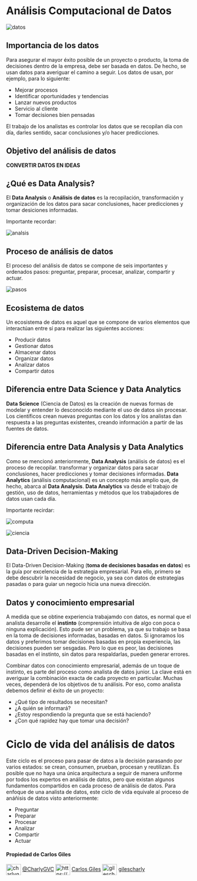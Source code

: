 # Análisis Computacional de Datos

![datos](https://user-images.githubusercontent.com/92232878/177815373-ffc98ace-c5b0-497a-aed9-38bac1831ef2.jpg)

## Importancia de los datos

Para asegurar el mayor éxito posible de un proyecto o producto, la toma de decisiones dentro de la empresa, debe ser basada en datos. De hecho, se usan datos para averiguar el camino a seguir.
Los datos  de usan, por ejemplo, para lo siguiente:

* Mejorar procesos
* Identificar oportunidades y tendencias
* Lanzar nuevos productos
* Servicio al cliente
* Tomar decisiones bien pensadas

El trabajo de los analistas es controlar los datos que se recopilan día con día, darles sentido, sacar conclusiones y/o hacer predicciones.

## Objetivo del análisis de datos

**CONVERTIR DATOS EN IDEAS**

## ¿Qué es **Data Analysis**?

El **Data Analysis** o **Análisis de datos** es la recopilación, transformación y organización de los datos para sacar conclusiones, hacer predicciones y tomar desiciones informadas.

Importante recordar:

![analsis](https://user-images.githubusercontent.com/92232878/177827628-170e62dc-e0e1-499e-a893-277e1a25aabb.png)

## Proceso de análisis de datos

El proceso del análisis de datos se compone de seis importantes y ordenados pasos: preguntar, preparar, procesar, analizar, compartir y actuar.

![pasos](https://user-images.githubusercontent.com/92232878/177831884-99f14c9c-7f5c-4498-b45a-df0af177c4ec.png)

## Ecosistema de datos

Un ecosistema de datos es aquel que se compone de varios elementos que interactúan entre sí para realizar las siguientes acciones:

* Producir datos
* Gestionar datos
* Almacenar datos
* Organizar datos
* Analizar datos
* Compartir datos

## Diferencia entre **Data Science** y **Data Analytics**

**Data Science** (Ciencia de Datos) es la creación de nuevas formas de modelar y entender lo desconocido mediante el uso de datos sin procesar. Los científicos crean nuevas preguntas con los datos y los analistas dan respuesta a las preguntas existentes, creando información a partir de las fuentes de datos.

## Diferencia entre **Data Analysis** y **Data Analytics**

Como se mencionó anteriormente, **Data Analysis** (análisis de datos) es el proceso de recopilar. transformar y organizar datos para sacar conclusiones, hacer predicciones y tomar decisiones informadas. **Data Analytics** (análisis computacional) es un concepto más amplio que, de hecho, abarca al **Data Analysis**. **Data Analytics** va desde el trabajo de gestión, uso de datos, herramientas y métodos que los trabajadores de datos usan cada día.

Importante recirdar:

![computa](https://user-images.githubusercontent.com/92232878/177838235-4ecd54d6-5997-4fe4-923c-2327e1485c62.png)

![ciencia](https://user-images.githubusercontent.com/92232878/177839020-80142783-c164-45b4-bf2d-41f2ff988ad6.png)

## Data-Driven Decision-Making

El Data-Driven Decision-Making (**toma de decisiones basadas en datos**) es la guía por excelencia de la estrategia empresarial. Para ello, primero se debe descubrir la necesidad de negocio, ya sea con datos de estrategias pasadas o para guiar un negocio hicia una nueva dirección.

## Datos y conocimiento empresarial

A medida que se obtine experiencia trabajamdo con datos, es normal que el analista desarrolle el **instinto** (comprensión intuitiva de algo con poca o ninguna explicación). Esto pude ser un problema, ya que su trabajo se basa en la toma de decisiones informadas, basadas en datos. Si ignoramos los datos y preferimos tomar decisiones basadas en propia experiencia, las decisiones pueden ser sesgadas. Pero lo que es peor, las decisiones basadas en el instinto, sin datos para respaldarlas, pueden generar errores.

Combinar datos con conocimiento empresarial, además de un toque de instinto, es parte del proceso como analista de datos junior. La clave está en averiguar la combinación exacta de cada proyecto en particular. Muchas veces, dependerá de los objetivos de tu análisis. Por eso, como analista debemos definir el éxito de un proyecto:

* ¿Qué tipo de resultados se necesitan?
* ¿A quién se informará?
* ¿Estoy respondiendo la pregunta que se está haciendo?
* ¿Con qué rapidez hay que tomar una decisión?

# Ciclo de vida del análisis de datos

Este ciclo es el proceso para pasar de datos a la decisión parasando por varios estados: se crean, consumen, prueban, procesan y reutilizan. Es posible que no haya una única arquitectura a seguir de manera uniforme por todos los expertos en análisis de datos, pero que existan algunos fundamentos compartidos en cada proceso de análisis de datos. Para enfoque de una analista de datos, este ciclo de vida equivale al proceso de anáñisis de datos visto anteriormente:

* Preguntar
* Preparar
* Procesar
* Analizar
* Compartir
* Actuar

#### Propiedad de Carlos Giles

<a href="https://twitter.com/charlygvc" target="blank"><img align="center" src="https://raw.githubusercontent.com/rahuldkjain/github-profile-readme-generator/master/src/images/icons/Social/twitter.svg" alt="charlygvc" height="30" width="40" /></a> [@CharlyGVC](https://twitter.com/CharlyGVC)
<a href="https://linkedin.com/in/https://www.linkedin.com/in/carlosgilesing/" target="blank"><img align="center" src="https://raw.githubusercontent.com/rahuldkjain/github-profile-readme-generator/master/src/images/icons/Social/linked-in-alt.svg" alt="https://www.linkedin.com/in/carlosgilesing/" height="30" width="40" /></a> [Carlos Giles](https://www.linkedin.com/in/carlosgilesing/)
<a href="https://instagram.com/gilescharly" target="blank"><img align="center" src="https://raw.githubusercontent.com/rahuldkjain/github-profile-readme-generator/master/src/images/icons/Social/instagram.svg" alt="gilescharly" height="30" width="40" /></a> [gilescharly](https://www.instagram.com/gilescharly/)
</p>
